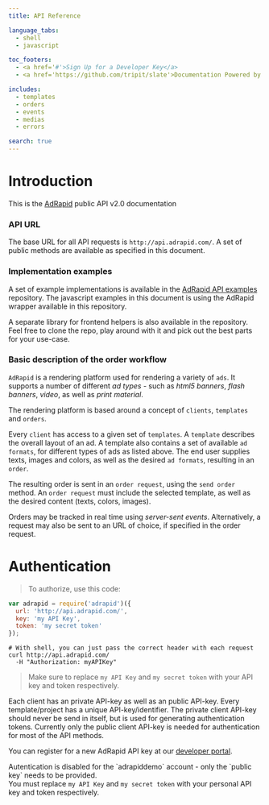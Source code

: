 ```yaml
---
title: API Reference

language_tabs:
  - shell
  - javascript

toc_footers:
  - <a href='#'>Sign Up for a Developer Key</a>
  - <a href='https://github.com/tripit/slate'>Documentation Powered by Slate</a>

includes:
  - templates
  - orders
  - events
  - medias
  - errors

search: true
---
```


# Introduction

This is the [AdRapid](http://www.adrapid.com) public API v2.0 documentation

### API URL
The base URL for all API requests is `http://api.adrapid.com/`. A set of public
methods are available as specified in this document.

### Implementation examples
A set of example implementations is available in the [AdRapid API examples](https://github.com/Raviteq/AdRapid-API-examples) repository. The javascript examples in this document is using the AdRapid wrapper available in this repository.

A separate library for frontend helpers is also available in the repository. Feel free to clone the repo, play around with it and pick out the best parts for your use-case.


### Basic description of the order workflow
`AdRapid` is a rendering platform used for rendering a variety of `ads`. It supports
a number of different *ad types* - such as *html5 banners*, *flash banners*, *video*,
as well as *print material*.

The rendering platform is based around a concept of `clients`, `templates` and `orders`.

Every `client` has access to a given set of `templates`. A `template` describes the
overall layout of an ad. A template also contains a set of available `ad formats`,
for different types of ads as listed above. The end user supplies texts, images and
colors, as well as the desired `ad formats`, resulting in an `order`.

The resulting order is sent in an `order request`, using the `send order` method. An
`order request` must include the selected template, as well as the desired content
(texts, colors, images).

Orders may be tracked in real time using *server-sent events*. Alternatively, a request
may also be sent to an URL of choice, if specified in the order request.


# Authentication

> To authorize, use this code:

```javascript
var adrapid = require('adrapid')({
  url: 'http://api.adrapid.com/',
  key: 'my API Key',
  token: 'my secret token'
});

```

```shell
# With shell, you can just pass the correct header with each request
curl http://api.adrapid.com/
  -H "Authorization: myAPIKey"
```

> Make sure to replace `my API Key` and `my secret token` with your API key and token respectively.

Each client has an private API-key as well as an public API-key. Every template/project has a
unique API-key/identifier. The private client API-key should never be send in itself, but is used
for generating authentication tokens. Currently only the public client API-key is needed for
authentication for most of the API methods.

You can register for a new AdRapid API key at our [developer portal](http://adrapid.com/developers).

<aside class="warning">Autentication is disabled for the `adrapiddemo` account - only the `public key` needs to be provided.</aside>

<aside class="notice">
You must replace <code>my API Key</code> and <code>my secret token</code> with your
personal API key and token respectively.
</aside>


